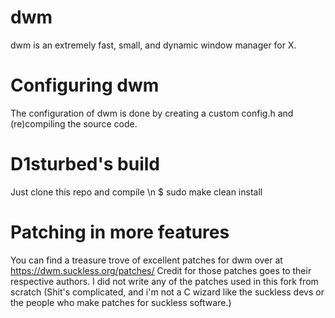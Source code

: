 # dwm

dwm is an extremely fast, small, and dynamic window manager for X.

# Configuring dwm

The configuration of dwm is done by creating a custom config.h
and (re)compiling the source code.

# D1sturbed's build

Just clone this repo and compile \n
$ sudo make clean install

# Patching in more features 

You can find a treasure trove of excellent patches for dwm over at https://dwm.suckless.org/patches/
Credit for those patches goes to their respective authors.
I did not write any of the patches used in this fork from scratch (Shit's complicated, and i'm not a C wizard like the suckless devs or the people who make patches for suckless software.)
